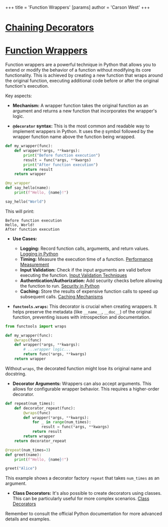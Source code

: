 +++
 title = 'Function Wrappers'
[params]
	author = 'Carson West'
+++
# [Chaining Decorators](./../chaining-decorators/)
# [Function Wrappers](./../function-wrappers/) 
Function wrappers are a powerful technique in Python that allows you to extend or modify the behavior of a function without modifying its core functionality.  This is achieved by creating a new function that wraps around the original function, executing additional code before or after the original function's execution.

Key aspects:

* **Mechanism:**  A wrapper function takes the original function as an argument and returns a new function that incorporates the wrapper's logic.

* **`@decorator` syntax:** This is the most common and readable way to implement wrappers in Python.  It uses the `@` symbol followed by the wrapper function name above the function being wrapped.

```python
def my_wrapper(func):
    def wrapper(*args, **kwargs):
        print("Before function execution")
        result = func(*args, **kwargs)
        print("After function execution")
        return result
    return wrapper

@my_wrapper
def say_hello(name):
    print(f"Hello, {name}!")

say_hello("World")
```

This will print:

```
Before function execution
Hello, World!
After function execution
```

* **Use Cases:**
    * **Logging:**  Record function calls, arguments, and return values. [Logging in Python](./../logging-in-python/)
    * **Timing:** Measure the execution time of a function. [Performance Measurement](./../performance-measurement/)
    * **Input Validation:** Check if the input arguments are valid before executing the function. [Input Validation Techniques](./../input-validation-techniques/)
    * **Authentication/Authorization:**  Add security checks before allowing the function to run. [Security in Python](./../security-in-python/)
    * **Caching:** Store the results of expensive function calls to speed up subsequent calls. [Caching Mechanisms](./../caching-mechanisms/)


* **`functools.wraps`:** This decorator is crucial when creating wrappers. It helps preserve the metadata (like `__name__`, `__doc__`) of the original function, preventing issues with introspection and documentation.

```python
from functools import wraps

def my_wrapper(func):
    @wraps(func)
    def wrapper(*args, **kwargs):
        # ...wrapper logic...
        return func(*args, **kwargs)
    return wrapper

```

Without `wraps`, the decorated function might lose its original name and docstring.


* **Decorator Arguments:**  Wrappers can also accept arguments.  This allows for configurable wrapper behavior.  This requires a higher-order decorator.

```python
def repeat(num_times):
    def decorator_repeat(func):
        @wraps(func)
        def wrapper(*args, **kwargs):
            for _ in range(num_times):
                result = func(*args, **kwargs)
            return result
        return wrapper
    return decorator_repeat

@repeat(num_times=3)
def greet(name):
    print(f"Hello, {name}!")

greet("Alice")
```


This example shows a decorator factory `repeat` that takes `num_times` as an argument.


* **Class Decorators:** It's also possible to create decorators using classes. This can be particularly useful for more complex scenarios. [Class Decorators](./../class-decorators/)

Remember to consult the official Python documentation for more advanced details and examples.
